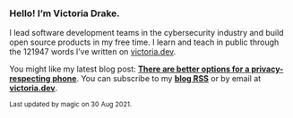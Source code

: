 ### Hello! I’m Victoria Drake.

I lead software development teams in the cybersecurity industry and build open source products in my free time. I learn and teach in public through the 121947 words I’ve written on [victoria.dev](https://victoria.dev).

You might like my latest blog post: **[There are better options for a privacy-respecting phone](https://victoria.dev/blog/there-are-better-options-for-a-privacy-respecting-phone/)**. You can subscribe to my [**blog RSS**](https://victoria.dev/index.xml) or by email at [**victoria.dev**](https://victoria.dev).

<sub>Last updated by magic on 30 Aug 2021.</sub>
